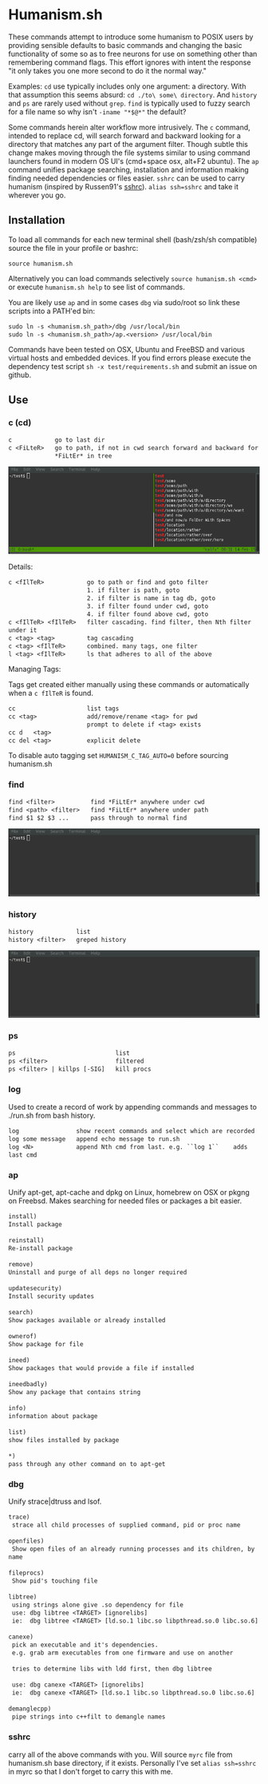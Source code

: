 # Humanism.sh

These commands attempt to introduce some humanism to POSIX users by providing
sensible defaults to basic commands and changing the basic functionality of some
so as to free neurons for use on something other than remembering command flags.
This effort ignores with intent the response "it only takes you one more second
to do it the normal way."

Examples: ``cd`` use typically includes only one argument: a directory. With
that assumption this seems absurd:
``cd ./to\ some\ directory``. And ``history`` and ``ps`` are
rarely used without ``grep``. ``find`` is typically used to fuzzy search for a
file name so why isn't ``-iname "*$@*"`` the default?

Some commands herein alter workflow more intrusively. The ``c`` command,
intended to replace cd, will search forward and backward looking for a directory
that matches any part of the argument filter. Though subtle this change makes
moving through the file systems similar to using command launchers found in
modern OS UI's (cmd+space osx, alt+F2 ubuntu). The ``ap`` command unifies
package searching, installation and information making finding needed
dependencies or files easier. ``sshrc`` can be used to carry humanism
(inspired by Russen91's [sshrc](https://github.com/Russell91/sshrc)).
``alias ssh=sshrc`` and take it wherever you go.

## Installation

To load all commands for each new terminal shell (bash/zsh/sh compatible) source
the file in your profile or bashrc:

    source humanism.sh

Alternatively you can load commands selectively ``source humanism.sh <cmd>``
or execute ``humanism.sh help`` to see list of commands.

You are likely use `ap` and in some cases `dbg` via sudo/root so link these
scripts into a PATH'ed bin:

    sudo ln -s <humanism.sh_path>/dbg /usr/local/bin
    sudo ln -s <humanism.sh_path>/ap.<version> /usr/local/bin

Commands have been tested on OSX, Ubuntu and FreeBSD and various virtual hosts
and embedded devices. If you find errors please execute the dependency test
script ``sh -x test/requirements.sh`` and submit an issue on github.

## Use

### c (cd)

    c            go to last dir
    c <FiLteR>   go to path, if not in cwd search forward and backward for
                 *FiLtEr* in tree

![example c use](/examples/c.gif)

Details:

    c <fIlTeR>            go to path or find and goto filter  
                          1. if filter is path, goto  
                          2. if filter is name in tag db, goto  
                          3. if filter found under cwd, goto  
                          4. if filter found above cwd, goto
    c <fIlTeR> <fIlTeR>   filter cascading. find filter, then Nth filter under it  
    c <tag> <tag>         tag cascading
    c <tag> <fIlTeR>      combined. many tags, one filter  
    l <tag> <fIlTeR>      ls that adheres to all of the above  

Managing Tags:

Tags get created either manually using these commands or automatically when a
``c fIlTeR`` is found.

    cc                    list tags  
    cc <tag>              add/remove/rename <tag> for pwd  
                          prompt to delete if <tag> exists  
    cc d   <tag>  
    cc del <tag>          explicit delete  

To disable auto tagging set ``HUMANISM_C_TAG_AUTO=0`` before sourcing humanism.sh

### find

    find <filter>          find *FiLtEr* anywhere under cwd
    find <path> <filter>   find *FiLtEr* anywhere under path
    find $1 $2 $3 ...      pass through to normal find

![example find use](/examples/find.gif)


### history

    history            list
    history <filter>   greped history

![example history use](/examples/history.gif)

### ps

    ps                            list
    ps <filter>                   filtered
    ps <filter> | killps [-SIG]   kill procs

### log

Used to create a record of work by appending commands and messages to ./run.sh
from bash history.

    log          	   show recent commands and select which are recorded
    log some message   append echo message to run.sh
    log <N>      	   append Nth cmd from last. e.g. ``log 1``    adds last cmd


### ap

Unify apt-get, apt-cache and dpkg on Linux, homebrew on OSX or pkgng on Freebsd.
Makes searching for needed files or packages a bit easier.

    install)  
    Install package

    reinstall)  
    Re-install package

    remove)  
    Uninstall and purge of all deps no longer required

    updatesecurity)  
    Install security updates

    search)  
    Show packages available or already installed

    ownerof)  
    Show package for file

    ineed)  
    Show packages that would provide a file if installed

    ineedbadly)  
    Show any package that contains string

    info)  
    information about package

    list)  
    show files installed by package

    *)  
    pass through any other command on to apt-get

### dbg

Unify strace|dtruss and lsof.

    trace)
     strace all child processes of supplied command, pid or proc name

    openfiles)
     Show open files of an already running processes and its children, by name

    fileprocs)
     Show pid's touching file

    libtree)
     using strings alone give .so dependency for file
     use: dbg libtree <TARGET> [ignorelibs]
     ie:  dbg libtree <TARGET> [ld.so.1 libc.so libpthread.so.0 libc.so.6]

    canexe)
     pick an executable and it's dependencies.
     e.g. grab arm executables from one firmware and use on another
    
     tries to determine libs with ldd first, then dbg libtree
    
     use: dbg canexe <TARGET> [ignorelibs]
     ie:  dbg canexe <TARGET> [ld.so.1 libc.so libpthread.so.0 libc.so.6]

    demanglecpp)
     pipe strings into c++filt to demangle names

### sshrc

carry all of the above commands with you. Will source ``myrc`` file from
humanism.sh base directory, if it exists. Personally I've set ``alias ssh=sshrc``
in myrc so that I don't forget to carry this with me.
